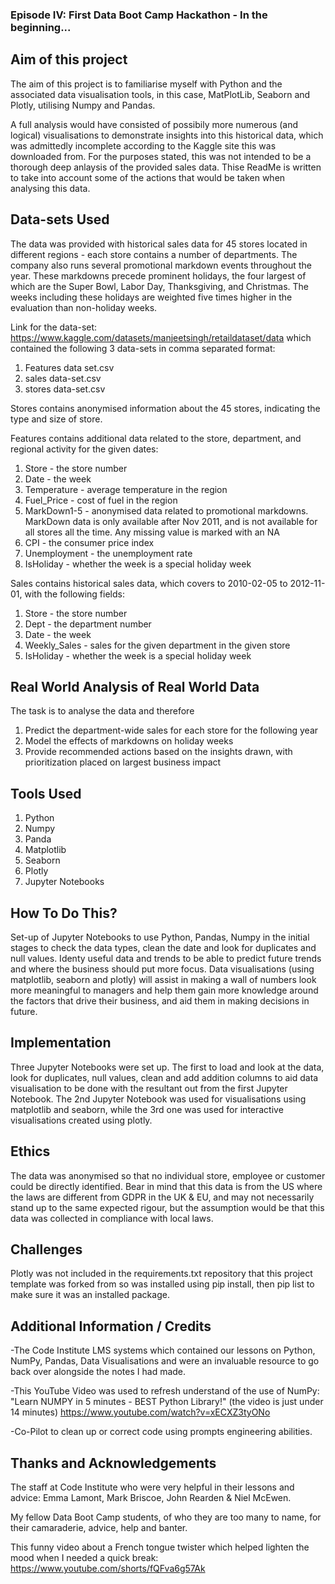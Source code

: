 ### Episode IV: First Data Boot Camp Hackathon - In the beginning...

## Aim of this project

The aim of this project is to familiarise myself with Python and the associated data visualisation tools, in this case, MatPlotLib, Seaborn and Plotly, utilising Numpy and Pandas.

A full analysis would have consisted of possibily more numerous (and logical) visualisations to demonstrate insights into this historical data, which was admittedly incomplete according to the Kaggle site this was downloaded from. For the purposes stated, this was not intended to be a thorough deep anlaysis of the provided sales data. Thise ReadMe is written to take into account some of the actions that would be taken when analysing this data.



## Data-sets Used

The data was provided with historical sales data for 45 stores located in different regions - each store contains a number of departments. The company also runs several promotional markdown events throughout the year. These markdowns precede prominent holidays, the four largest of which are the Super Bowl, Labor Day, Thanksgiving, and Christmas. The weeks including these holidays are weighted five times higher in the evaluation than non-holiday weeks.

Link for the data-set: https://www.kaggle.com/datasets/manjeetsingh/retaildataset/data which contained the following 3 data-sets in comma separated format:
1. Features data set.csv
2. sales data-set.csv
3. stores data-set.csv

Stores contains anonymised information about the 45 stores, indicating the type and size of store.

Features contains additional data related to the store, department, and regional activity for the given dates:

1. Store - the store number
2. Date - the week
3. Temperature - average temperature in the region
4. Fuel_Price - cost of fuel in the region
5. MarkDown1-5 - anonymised data related to promotional markdowns. MarkDown data is only available after Nov 2011, and is not available for all stores all the time. Any missing value is marked with an NA
6. CPI - the consumer price index
7. Unemployment - the unemployment rate
8. IsHoliday - whether the week is a special holiday week

Sales contains historical sales data, which covers to 2010-02-05 to 2012-11-01, with the following fields:

1. Store - the store number
2. Dept - the department number
3. Date - the week
4. Weekly_Sales -  sales for the given department in the given store
5. IsHoliday - whether the week is a special holiday week


## Real World Analysis of Real World Data

The task is to analyse the data and therefore
1. Predict the department-wide sales for each store for the following year
2. Model the effects of markdowns on holiday weeks
3. Provide recommended actions based on the insights drawn, with prioritization placed on largest business impact


## Tools Used

1. Python
2. Numpy
3. Panda
4. Matplotlib
5. Seaborn
6. Plotly
7. Jupyter Notebooks


## How To Do This?

Set-up of Jupyter Notebooks to use Python, Pandas, Numpy in the initial stages to check the data types, clean the date and look for duplicates and null values.
Identy useful data and trends to be able to predict future trends and where the business should put more focus. Data visualisations (using matplotlib, seaborn and plotly) will assist in making a wall of numbers look more meaningful to managers and help them gain more knowledge around the factors that drive their business, and aid them in making decisions in future.


## Implementation

Three Jupyter Notebooks were set up. The first to load and look at the data, look for duplicates, null values, clean and add addition columns to aid data visualisation to be done with the resultant out from the first Jupyter Notebook. The 2nd Jupyter Notebook was used for visualisations using matplotlib and seaborn, while the 3rd one was used for interactive visualisations created using plotly.


## Ethics

The data was anonymised so that no individual store, employee or customer could be directly identified.
Bear in mind that this data is from the US where the laws are different from GDPR in the UK & EU, and may not necessarily stand up to the same expected rigour, but the assumption would be that this data was collected in compliance with local laws.


## Challenges

Plotly was not included in the requirements.txt repository that this project template was forked from so was installed using pip install, then pip list to make sure it was an installed package.


## Additional Information / Credits

-The Code Institute LMS systems which contained our lessons on Python, NumPy, Pandas, Data Visualisations and were an invaluable resource to go back over alongside the notes I had made.

-This YouTube Video was used to refresh understand of the use of NumPy:
"Learn NUMPY in 5 minutes - BEST Python Library!" (the video is just under 14 minutes)
https://www.youtube.com/watch?v=xECXZ3tyONo

-Co-Pilot to clean up or correct code using prompts engineering abilities.


## Thanks and Acknowledgements

The staff at Code Institute who were very helpful in their lessons and advice: Emma Lamont, Mark Briscoe, John Rearden & Niel McEwen.

My fellow Data Boot Camp students, of who they are too many to name, for their camaraderie, advice, help and banter.

This funny video about a French tongue twister which helped lighten the mood when I needed a quick break:
https://www.youtube.com/shorts/fQFva6g57Ak

